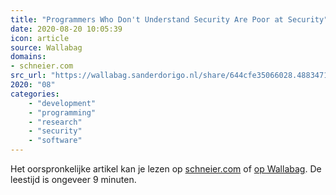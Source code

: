 ```yaml
---
title: "Programmers Who Don't Understand Security Are Poor at Security"
date: 2020-08-20 10:05:39
icon: article
source: Wallabag
domains:
- schneier.com
src_url: "https://wallabag.sanderdorigo.nl/share/644cfe35066028.48834715"
2020: "08"
categories:
    - "development"
    - "programming"
    - "research"
    - "security"
    - "software"
---
```

Het oorspronkelijke artikel kan je lezen op [schneier.com](https://www.schneier.com/blog/archives/2019/03/programmers_who.html) of [op Wallabag](https://wallabag.sanderdorigo.nl/share/644cfe35066028.48834715). De leestijd is ongeveer 9 minuten.